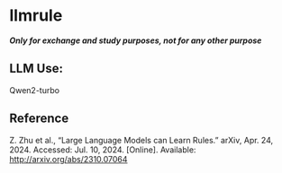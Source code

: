 # llmrule
***Only for exchange and study purposes, not for any other purpose***
## LLM Use:
Qwen2-turbo
## Reference
Z. Zhu et al., “Large Language Models can Learn Rules.” arXiv, Apr. 24, 2024. Accessed: Jul. 10, 2024. [Online]. Available: http://arxiv.org/abs/2310.07064


